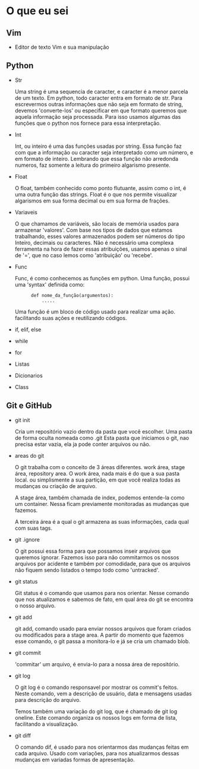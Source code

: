 # O que eu sei


## Vim

- Editor de texto Vim e sua manipulação
    


## Python

- Str
    
    Uma string é uma sequencia de caracter, e caracter é a menor parcela de um texto. 
    Em python, todo caracter entra em formato de str. Para escrevermos outras
    informações que não seja em formato de string, devemos 'converte-los' ou especificar
    em que formato queremos que aquela informação seja processada. Para isso usamos algumas
    das funções que o python nos fornece para essa interpretação.

- Int

    Int, ou inteiro é uma das funções usadas por string. Essa função faz com que a informação ou caracter
    seja interpretado como um número, e em formato de inteiro. Lembrando que essa função não arredonda numeros,
    faz somente a leitura do primeiro algarismo presente.

- Float

    O float, também conhecido como ponto flutuante, assim como o int, é uma outra função das strings. 
    Float é o que nos permite visualizar algarismos em sua forma decimal ou em sua forma de frações. 

- Variaveis

    O que chamamos de variáveis, são locais de memória usados para armazenar 'valores'.
    Com base nos tipos de dados que estamos trabalhando, esses valores armazenados podem ser números do tipo Inteiro,
    decimais ou caracteres.
    Não é necessário uma complexa ferramenta na hora de fazer essas atribuições, usamos apenas o sinal de  '=',
    que no caso lemos como 'atribuição' ou 'recebe'.

- Func

    Func, é como conhecemos as funções em python. Uma função, possui uma 'syntax' definida como:
            
            def nome_da_função(argumentos):
                .....
    
    Uma função é um bloco de código usado para realizar uma ação. facilitando suas ações e reutilizando códigos.

- if, elif, else
- while
- for
- Listas
- Dicionarios
- Class

## Git e GitHub

- git init
    
    Cria um repositório vazio dentro da pasta que você escolher. 
    Uma pasta de forma oculta nomeada como .git
    Esta pasta que iniciamos o git, nao precisa estar vazia, ela ja pode conter arquivos ou não.

- areas do git    
    
    O git trabalha com o conceito de 3 áreas diferentes. work área, stage área, repository area.
    O work área, nada mais é do que a sua pasta local. ou simplismente a sua partição, em que
    você realiza todas as mudanças ou criação de arquivo.

    A stage área, também chamada de index, podemos entende-la como um container.
    Nessa ficam previamente monitoradas as mudanças que fazemos.

    A terceira área é a qual o git armazena as suas informações, cada qual com suas tags.

- git .ignore

    O git possui essa forma para que possamos inseir arquivos que queremos ignorar.
    Fazemos isso para não commitarmos os nossos arquivos por acidente e também por comodidade,
    para que os arquivos não fiquem sendo listados o tempo todo como 'untracked'.
- git status

    Git status é o comando que usamos para nos orientar.
    Nesse comando que nos atualizamos e sabemos de fato, em qual área do git se encontra o nosso arquivo.

- git add

    git add, comando usado para enviar nossos arquivos que foram criados ou modificados para a stage area.
    A partir do momento que fazemos esse comando, o git passa a monitora-lo e já se cria um chamado blob.

- git commit

    'commitar' um arquivo, é envia-lo para a nossa área de repositório.

- git log <git log oneline>

    O git log é o comando responsavel por mostrar os commit's feitos.
    Neste comando, vem a descrição de usuário, data e mensagens usadas para descrição do arquivo.
    
    Temos também uma variação do git log, que é chamado de git log oneline.
    Este comando organiza os nossos logs em forma de lista, facilitando a visualização.

- git diff

    O comando dif, é usado para nos orientarmos das mudanças feitas em cada arquivo.
    Usado com variações, para nos atualizarmos dessas mudanças em variadas formas de apresentação.
